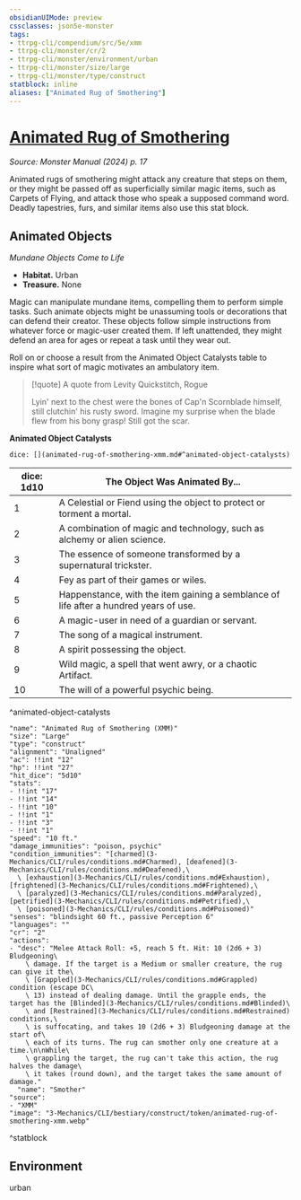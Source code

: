 ```yaml
---
obsidianUIMode: preview
cssclasses: json5e-monster
tags:
- ttrpg-cli/compendium/src/5e/xmm
- ttrpg-cli/monster/cr/2
- ttrpg-cli/monster/environment/urban
- ttrpg-cli/monster/size/large
- ttrpg-cli/monster/type/construct
statblock: inline
aliases: ["Animated Rug of Smothering"]
---
```

# [Animated Rug of Smothering](3-Mechanics\CLI\bestiary\construct/animated-rug-of-smothering-xmm.md)
*Source: Monster Manual (2024) p. 17*  

Animated rugs of smothering might attack any creature that steps on them, or they might be passed off as superficially similar magic items, such as Carpets of Flying, and attack those who speak a supposed command word. Deadly tapestries, furs, and similar items also use this stat block.

## Animated Objects

*Mundane Objects Come to Life*

- **Habitat.** Urban  
- **Treasure.** None  

Magic can manipulate mundane items, compelling them to perform simple tasks. Such animate objects might be unassuming tools or decorations that can defend their creator. These objects follow simple instructions from whatever force or magic-user created them. If left unattended, they might defend an area for ages or repeat a task until they wear out.

Roll on or choose a result from the Animated Object Catalysts table to inspire what sort of magic motivates an ambulatory item.

> [!quote] A quote from Levity Quickstitch, Rogue  
> 
> Lyin' next to the chest were the bones of Cap'n Scornblade himself, still clutchin' his rusty sword. Imagine my surprise when the blade flew from his bony grasp! Still got the scar.

**Animated Object Catalysts**

`dice: [](animated-rug-of-smothering-xmm.md#^animated-object-catalysts)`

| dice: 1d10 | The Object Was Animated By... |
|------------|-------------------------------|
| 1 | A Celestial or Fiend using the object to protect or torment a mortal. |
| 2 | A combination of magic and technology, such as alchemy or alien science. |
| 3 | The essence of someone transformed by a supernatural trickster. |
| 4 | Fey as part of their games or wiles. |
| 5 | Happenstance, with the item gaining a semblance of life after a hundred years of use. |
| 6 | A magic-user in need of a guardian or servant. |
| 7 | The song of a magical instrument. |
| 8 | A spirit possessing the object. |
| 9 | Wild magic, a spell that went awry, or a chaotic Artifact. |
| 10 | The will of a powerful psychic being. |
^animated-object-catalysts

```statblock
"name": "Animated Rug of Smothering (XMM)"
"size": "Large"
"type": "construct"
"alignment": "Unaligned"
"ac": !!int "12"
"hp": !!int "27"
"hit_dice": "5d10"
"stats":
- !!int "17"
- !!int "14"
- !!int "10"
- !!int "1"
- !!int "3"
- !!int "1"
"speed": "10 ft."
"damage_immunities": "poison, psychic"
"condition_immunities": "[charmed](3-Mechanics/CLI/rules/conditions.md#Charmed), [deafened](3-Mechanics/CLI/rules/conditions.md#Deafened),\
  \ [exhaustion](3-Mechanics/CLI/rules/conditions.md#Exhaustion), [frightened](3-Mechanics/CLI/rules/conditions.md#Frightened),\
  \ [paralyzed](3-Mechanics/CLI/rules/conditions.md#Paralyzed), [petrified](3-Mechanics/CLI/rules/conditions.md#Petrified),\
  \ [poisoned](3-Mechanics/CLI/rules/conditions.md#Poisoned)"
"senses": "blindsight 60 ft., passive Perception 6"
"languages": ""
"cr": "2"
"actions":
- "desc": "Melee Attack Roll: +5, reach 5 ft. Hit: 10 (2d6 + 3) Bludgeoning\
    \ damage. If the target is a Medium or smaller creature, the rug can give it the\
    \ [Grappled](3-Mechanics/CLI/rules/conditions.md#Grappled) condition (escape DC\
    \ 13) instead of dealing damage. Until the grapple ends, the target has the [Blinded](3-Mechanics/CLI/rules/conditions.md#Blinded)\
    \ and [Restrained](3-Mechanics/CLI/rules/conditions.md#Restrained) conditions,\
    \ is suffocating, and takes 10 (2d6 + 3) Bludgeoning damage at the start of\
    \ each of its turns. The rug can smother only one creature at a time.\n\nWhile\
    \ grappling the target, the rug can't take this action, the rug halves the damage\
    \ it takes (round down), and the target takes the same amount of damage."
  "name": "Smother"
"source":
- "XMM"
"image": "3-Mechanics/CLI/bestiary/construct/token/animated-rug-of-smothering-xmm.webp"
```
^statblock

## Environment

urban